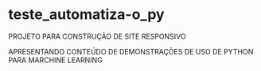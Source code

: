 # teste_automatiza-o_py

PROJETO PARA CONSTRUÇÃO DE SITE RESPONSIVO

APRESENTANDO CONTEÚDO DE DEMONSTRAÇÕES DE USO DE PYTHON PARA MARCHINE LEARNING
